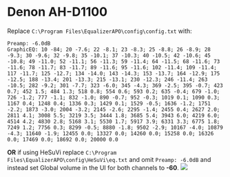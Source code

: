 # Denon AH-D1100
Replace `C:\Program Files\EqualizerAPO\config\config.txt` with:
```
Preamp: -6.0dB
GraphicEQ: 10 -84; 20 -7.6; 22 -8.1; 23 -8.3; 25 -8.8; 26 -8.9; 28 -9.3; 30 -9.6; 32 -9.8; 35 -10.1; 37 -10.3; 40 -10.5; 42 -10.6; 45 -10.8; 49 -11.0; 52 -11.1; 56 -11.3; 59 -11.4; 64 -11.5; 68 -11.6; 73 -11.6; 78 -11.7; 83 -11.7; 89 -11.6; 95 -11.6; 102 -11.4; 109 -11.4; 117 -11.7; 125 -12.7; 134 -14.0; 143 -14.3; 153 -13.7; 164 -12.9; 175 -12.5; 188 -13.4; 201 -13.3; 215 -13.1; 230 -12.3; 246 -11.4; 263 -10.5; 282 -9.2; 301 -7.7; 323 -6.0; 345 -4.3; 369 -2.5; 395 -0.7; 423 0.7; 452 1.5; 484 1.3; 518 0.8; 554 0.6; 593 0.2; 635 -0.4; 679 -1.0; 726 -1.2; 777 -1.1; 832 -1.0; 890 -0.7; 952 -0.3; 1019 0.1; 1090 0.3; 1167 0.4; 1248 0.4; 1336 0.3; 1429 0.1; 1529 -0.5; 1636 -1.2; 1751 -2.2; 1873 -3.0; 2004 -3.2; 2145 -2.6; 2295 -1.4; 2455 0.4; 2627 2.0; 2811 4.1; 3008 5.5; 3219 3.5; 3444 1.8; 3685 5.4; 3943 6.0; 4219 6.0; 4514 4.2; 4830 2.8; 5168 3.1; 5530 1.7; 5917 3.9; 6331 3.3; 6775 1.8; 7249 1.2; 7756 0.3; 8299 -0.5; 8880 -1.8; 9502 -2.9; 10167 -4.0; 10879 -4.3; 11640 -1.9; 12455 0.0; 13327 0.0; 14260 0.0; 15258 0.0; 16326 0.0; 17469 0.0; 18692 0.0; 20000 0.0
```
**OR** if using HeSuVi replace `C:\Program Files\EqualizerAPO\config\HeSuVi\eq.txt` and omit `Preamp: -6.0dB` and instead set Global volume in the UI for both channels to **-60**.
![](https://raw.githubusercontent.com/jaakkopasanen/AutoEq/master/results/Innerfidelity%202017/headphoncecom/onear/Denon%20AH-D1100/Denon%20AH-D1100.png)